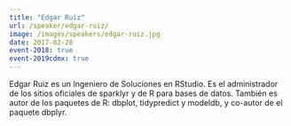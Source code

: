 ```yaml
---
title: "Edgar Ruíz"
url: /speaker/edgar-ruiz/
image: /images/speakers/edgar-ruiz.jpg
date: 2017-02-28
event-2018: true
event-2019cdmx: true
---
```


Edgar Ruiz es un Ingeniero de Soluciones en RStudio. Es el administrador de los sitios oficiales de sparklyr y de R para bases de datos. También es autor de los paquetes de R: dbplot, tidypredict y modeldb, y co-autor de el paquete dbplyr.